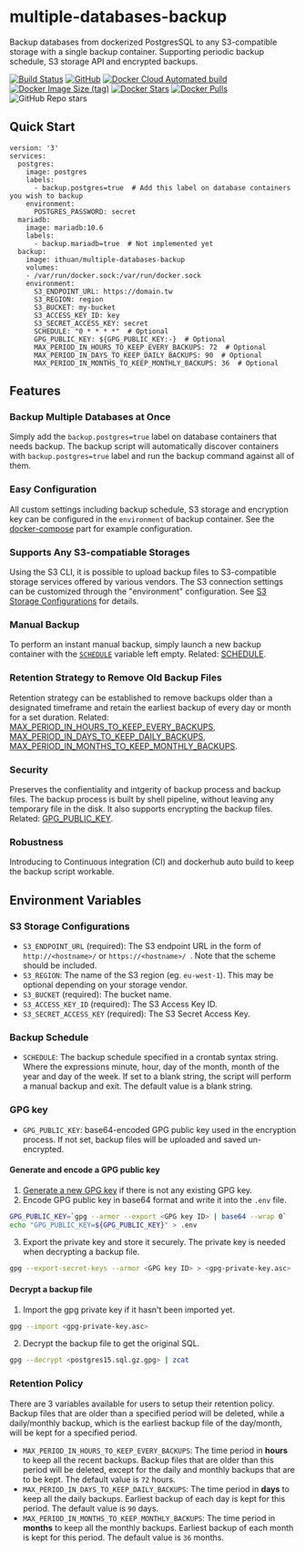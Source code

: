 # multiple-databases-backup

Backup databases from dockerized PostgresSQL to any S3-compatible storage with a single backup container. Supporting periodic backup schedule, S3 storage API and encrypted backups.

[![Build Status](https://app.travis-ci.com/i3thuan5/multiple-databases-backup.svg?branch=main)](https://app.travis-ci.com/i3thuan5/multiple-databases-backup)
[![GitHub](https://img.shields.io/github/license/i3thuan5/multiple-databases-backup)](https://github.com/i3thuan5/multiple-databases-backup/blob/main/LICENSE)
[![Docker Cloud Automated build](https://img.shields.io/docker/cloud/automated/ithuan/multiple-databases-backup)](https://hub.docker.com/r/ithuan/multiple-databases-backup)
[![Docker Image Size (tag)](https://img.shields.io/docker/image-size/ithuan/multiple-databases-backup/latest)](https://hub.docker.com/r/ithuan/multiple-databases-backup)
[![Docker Stars](https://img.shields.io/docker/stars/ithuan/multiple-databases-backup)](https://hub.docker.com/r/ithuan/multiple-databases-backup)
[![Docker Pulls](https://img.shields.io/docker/pulls/ithuan/multiple-databases-backup)](https://hub.docker.com/r/ithuan/multiple-databases-backup)
![GitHub Repo stars](https://img.shields.io/github/stars/i3thuan5/multiple-databases-backup?style=social)

## Quick Start

```
version: '3'
services:
  postgres:
    image: postgres
    labels:
      - backup.postgres=true  # Add this label on database containers you wish to backup
    environment:
      POSTGRES_PASSWORD: secret
  mariadb:
    image: mariadb:10.6
    labels:
      - backup.mariadb=true  # Not implemented yet
  backup:
    image: ithuan/multiple-databases-backup
    volumes:
    - /var/run/docker.sock:/var/run/docker.sock
    environment:
      S3_ENDPOINT_URL: https://domain.tw
      S3_REGION: region
      S3_BUCKET: my-bucket
      S3_ACCESS_KEY_ID: key
      S3_SECRET_ACCESS_KEY: secret
      SCHEDULE: "0 * * * *"  # Optional
      GPG_PUBLIC_KEY: ${GPG_PUBLIC_KEY:-}  # Optional
      MAX_PERIOD_IN_HOURS_TO_KEEP_EVERY_BACKUPS: 72  # Optional
      MAX_PERIOD_IN_DAYS_TO_KEEP_DAILY_BACKUPS: 90  # Optional
      MAX_PERIOD_IN_MONTHS_TO_KEEP_MONTHLY_BACKUPS: 36  # Optional
```

## Features

### Backup Multiple Databases at Once

Simply add the `backup.postgres=true` label on database containers that needs backup. The backup script will automatically discover containers with `backup.postgres=true` label and run the backup command against all of them.


### Easy Configuration

All custom settings including backup schedule, S3 storage and encryption key can be configured in the `environment` of backup container. See the [docker-compose](#docker-compose) part for example configuration.

### Supports Any S3-compatiable Storages

Using the S3 CLI, it is possible to upload backup files to S3-compatible storage services offered by various vendors. The S3 connection settings can be customized through the "environment" configuration. See [S3 Storage Configurations](#S3_Storage_Configurations) for details.

### Manual Backup

To perform an instant manual backup, simply launch a new backup container with the [`SCHEDULE`](#SCHEDULE) variable left empty. Related: [SCHEDULE](#SCHEDULE).

### Retention Strategy to Remove Old Backup Files

Retention strategy can be established to remove backups older than a designated timeframe and retain the earliest backup of every day or month for a set duration. Related: [MAX_PERIOD_IN_HOURS_TO_KEEP_EVERY_BACKUPS](#MAX_PERIOD_IN_HOURS_TO_KEEP_EVERY_BACKUPS), [MAX_PERIOD_IN_DAYS_TO_KEEP_DAILY_BACKUPS](#MAX_PERIOD_IN_DAYS_TO_KEEP_DAILY_BACKUPS), [MAX_PERIOD_IN_MONTHS_TO_KEEP_MONTHLY_BACKUPS](#MAX_PERIOD_IN_MONTHS_TO_KEEP_MONTHLY_BACKUPS).

### Security

Preserves the confientiality and intgerity of backup process and backup files. The backup process is built by shell pipeline, without leaving any temporary file in the disk. It also supports encrypting the backup files. Related: [GPG_PUBLIC_KEY](#GPG_PUBLIC_KEY).

### Robustness

Introducing to Continuous integration (CI) and dockerhub auto build to keep the backup script workable.

## Environment Variables

### S3 Storage Configurations
- `S3_ENDPOINT_URL` (required): The S3 endpoint URL in the form of `http://<hostname>/` or `https://<hostname>/
`. Note that the scheme should be included.
- `S3_REGION`: The name of the S3 region (eg. `eu-west-1`). This may be optional depending on your storage vendor.
- `S3_BUCKET` (required): The bucket name.
- `S3_ACCESS_KEY_ID` (required): The S3 Access Key ID.
- `S3_SECRET_ACCESS_KEY` (required): The S3 Secret Access Key.

### Backup Schedule

- `SCHEDULE`: The backup schedule specified in a crontab syntax string. Where the expressions minute, hour, day of the month, month of the year and day of the week. If set to a blank string, the script will perform a manual backup and exit. The default value is a blank string.


### GPG key

- `GPG_PUBLIC_KEY`: base64-encoded GPG public key used in the encryption process. If not set, backup files will be uploaded and saved un-encrypted.

#### Generate and encode a GPG public key

1. [Generate a new GPG key](https://docs.github.com/en/authentication/managing-commit-signature-verification/generating-a-new-gpg-key) if there is not any existing GPG key.
2. Encode GPG public key in base64 format and write it into the `.env` file.
```bash
GPG_PUBLIC_KEY=`gpg --armor --export <GPG key ID> | base64 --wrap 0`
echo "GPG_PUBLIC_KEY=${GPG_PUBLIC_KEY}" > .env
```
3. Export the private key and store it securely. The private key is needed when decrypting a backup file.
```bash
gpg --export-secret-keys --armor <GPG key ID> > <gpg-private-key.asc>
```

#### Decrypt a backup file

1. Import the gpg private key if it hasn't been imported yet.
```bash
gpg --import <gpg-private-key.asc>
```
2. Decrypt the backup file to get the original SQL.
```bash
gpg --decrypt <postgres15.sql.gz.gpg> | zcat
```

### Retention Policy

There are 3 variables available for users to setup their retention policy. Backup files that are older than a specified period will be deleted, while a daily/monthly backup, which is the earliest backup file of the day/month, will be kept for a specified period.

- `MAX_PERIOD_IN_HOURS_TO_KEEP_EVERY_BACKUPS`: The time period in **hours** to keep all the recent backups. Backup files that are older than this period will be deleted, except for the daily and monthly backups that are to be kept. The default value is `72` hours.
- `MAX_PERIOD_IN_DAYS_TO_KEEP_DAILY_BACKUPS`: The time period in **days** to keep all the daily backups. Earliest backup of each day is kept for this period. The default value is `90` days.
- `MAX_PERIOD_IN_MONTHS_TO_KEEP_MONTHLY_BACKUPS`: The time period in **months** to keep all the monthly backups. Earliest backup of each month is kept for this period. The default value is `36` months.
